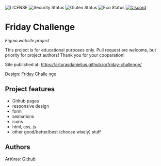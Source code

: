 ![LICENSE](https://img.shields.io/badge/license-MIT-blue.svg?style=flat-square)
![Security Status](https://img.shields.io/security-headers?label=Security&url=https%3A%2F%2Fgithub.com&style=flat-square)
![Gluten Status](https://img.shields.io/badge/Gluten-Free-green.svg)
![Eco Status](https://img.shields.io/badge/ECO-Friendly-green.svg)
[![Discord](https://discord.com/api/guilds/571393319201144843/widget.png)](https://discord.gg/dRwW4rw)

# Friday Challenge

_Figma website project_

This project is for educational purposes only. Pull request are welcome, but priority for project authors! Thank you for your cooperation!

Site published at: https://arturasdanielius.github.io/friday-challenge/

Design: [Friday Challe  nge](https://www.figma.com/file/uaVXnAQh9QxVsUD1RcQEbt/Friday-Challenge?node-id=0%3A1)

## Project features

- Github pages
- responsive design
- form
- animations
- icons
- html, css, js
- other good/better/best (choose wisely) stuff


## Authors

Artūras: [Github](https://github.com/arturasdanielius)